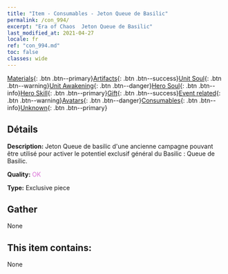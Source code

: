 ```yaml
---
title: "Item - Consumables - Jeton Queue de Basilic"
permalink: /con_994/
excerpt: "Era of Chaos  Jeton Queue de Basilic"
last_modified_at: 2021-04-27
locale: fr
ref: "con_994.md"
toc: false
classes: wide
---
```

 [Materials](/ItemsFR/){: .btn .btn--primary}[Artifacts](/ItemsFR/Artifacts/){: .btn .btn--success}[Unit Soul](/ItemsFR/UnitSoul/){: .btn .btn--warning}[Unit Awakening](/ItemsFR/UnitAwakening/){: .btn .btn--danger}[Hero Soul](/ItemsFR/HeroSoul/){: .btn .btn--info}[Hero Skill](/ItemsFR/HeroSkill/){: .btn .btn--primary}[Gift](/ItemsFR/Gift/){: .btn .btn--success}[Event related](/ItemsFR/Events/){: .btn .btn--warning}[Avatars](/ItemsFR/Avatars/){: .btn .btn--danger}[Consumables](/ItemsFR/Consumables/){: .btn .btn--info}[Unknown](/ItemsFR/Unknown/){: .btn .btn--primary}

## Détails
 **Description:** Jeton Queue de basilic d'une ancienne campagne pouvant être utilisé pour activer le potentiel exclusif général du Basilic : Queue de Basilic.

 **Quality:** <span style="color: #DA70D6">OK</span>

 **Type:** Exclusive piece

## Gather

  None

## This item contains:

  None

